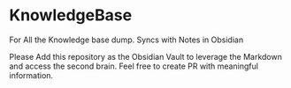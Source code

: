 # KnowledgeBase
For All the Knowledge base dump. Syncs with Notes in Obsidian

Please Add this repository as the Obsidian Vault to leverage the Markdown and access the second brain. Feel free to create PR with meaningful information.
